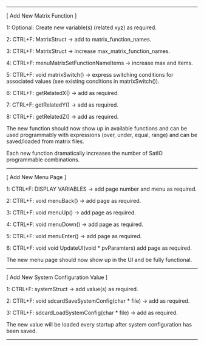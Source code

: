 -----

[ Add New Matrix Function ]

1: Optional: Create new variable(s) (related xyz) as required.

2: CTRL+F: MatrixStruct -> add to matrix_function_names.

3: CTRL+F: MatrixStruct -> increase max_matrix_function_names.

4: CTRL+F: menuMatrixSetFunctionNameItems -> increase max and items.

5: CTRL+F: void matrixSwitch() -> express switching conditions for associated values (see existing conditions in matrixSwitch()).

6: CTRL+F: getRelatedX() -> add as required.

7: CTRL+F: getRelatedY() -> add as required.

8: CTRL+F: getRelatedZ() -> add as required.

The new function should now show up in available functions and can be used programmably 
with expressions (over, under, equal, range) and can be saved/loaded from matrix files.

 Each new function dramatically increases the number of SatIO programmable combinations.

-----

[ Add New Menu Page ]

1: CTRL+F: DISPLAY VARIABLES -> add page number and menu as required.

2: CTRL+F: void menuBack() -> add page as required.

3: CTRL+F: void menuUp() -> add page as required.

4: CTRL+F: void menuDown() -> add page as required.

5: CTRL+F: void menuEnter() -> add page as required.

6: CTRL+F: void void UpdateUI(void * pvParamters) add page as required.

The new menu page should now show up in the UI and be fully functional.

-----

[ Add New System Configuration Value ]

1: CTRL+F: systemStruct -> add value(s) as required.

2: CTRL+F: void sdcardSaveSystemConfig(char * file) -> add as required.

3: CTRL+F: sdcardLoadSystemConfig(char * file) -> add as required.

The new value will be loaded every startup after system configuration has been saved.

-----
